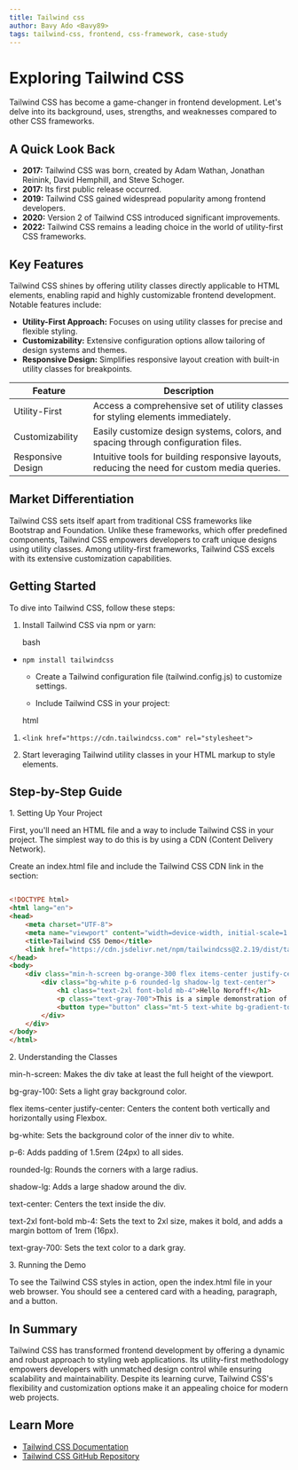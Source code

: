 ```yaml
---
title: Tailwind css
author: Bavy Ado <Bavy89>
tags: tailwind-css, frontend, css-framework, case-study
---
```


Exploring Tailwind CSS
======================

Tailwind CSS has become a game-changer in frontend development. Let's delve into its background, uses, strengths, and weaknesses compared to other CSS frameworks.

A Quick Look Back
-----------------

-   **2017:** Tailwind CSS was born, created by Adam Wathan, Jonathan Reinink, David Hemphill, and Steve Schoger.
-   **2017:** Its first public release occurred.
-   **2019:** Tailwind CSS gained widespread popularity among frontend developers.
-   **2020:** Version 2 of Tailwind CSS introduced significant improvements.
-   **2022:** Tailwind CSS remains a leading choice in the world of utility-first CSS frameworks.

Key Features
------------

Tailwind CSS shines by offering utility classes directly applicable to HTML elements, enabling rapid and highly customizable frontend development. Notable features include:

-   **Utility-First Approach:** Focuses on using utility classes for precise and flexible styling.
-   **Customizability:** Extensive configuration options allow tailoring of design systems and themes.
-   **Responsive Design:** Simplifies responsive layout creation with built-in utility classes for breakpoints.

| Feature | Description |
| --- | --- |
| Utility-First | Access a comprehensive set of utility classes for styling elements immediately. |
| Customizability | Easily customize design systems, colors, and spacing through configuration files. |
| Responsive Design | Intuitive tools for building responsive layouts, reducing the need for custom media queries. |

Market Differentiation
----------------------

Tailwind CSS sets itself apart from traditional CSS frameworks like Bootstrap and Foundation. Unlike these frameworks, which offer predefined components, Tailwind CSS empowers developers to craft unique designs using utility classes. Among utility-first frameworks, Tailwind CSS excels with its extensive customization capabilities.

Getting Started
---------------

To dive into Tailwind CSS, follow these steps:

1.  Install Tailwind CSS via npm or yarn:

    bash

-   `npm install tailwindcss`

    -   Create a Tailwind configuration file (tailwind.config.js) to customize settings.

    -   Include Tailwind CSS in your project:

    html

1.  `<link href="https://cdn.tailwindcss.com" rel="stylesheet">`

2.  Start leveraging Tailwind utility classes in your HTML markup to style elements.

Step-by-Step Guide
---------------

1\. Setting Up Your Project

First, you'll need an HTML file and a way to include Tailwind CSS in your project. The simplest way to do this is by using a CDN (Content Delivery Network).

Create an index.html file and include the Tailwind CSS CDN link in the <head> section:

```html

<!DOCTYPE html>
<html lang="en">
<head>
    <meta charset="UTF-8">
    <meta name="viewport" content="width=device-width, initial-scale=1.0">
    <title>Tailwind CSS Demo</title>
    <link href="https://cdn.jsdelivr.net/npm/tailwindcss@2.2.19/dist/tailwind.min.css" rel="stylesheet">
</head>
<body>
    <div class="min-h-screen bg-orange-300 flex items-center justify-center">
        <div class="bg-white p-6 rounded-lg shadow-lg text-center">
            <h1 class="text-2xl font-bold mb-4">Hello Noroff!</h1>
            <p class="text-gray-700">This is a simple demonstration of Tailwind CSS.</p>
            <button type="button" class="mt-5 text-white bg-gradient-to-r from-purple-500 to-pink-500 hover:bg-gradient-to-l focus:ring-4 focus:outline-none focus:ring-purple-200 dark:focus:ring-purple-800 font-medium rounded-lg text-sm px-5 py-2.5 text-center me-2 mb-2">Button</button>
        </div>
    </div>
</body>
</html>
```




2\. Understanding the Classes

min-h-screen: Makes the div take at least the full height of the viewport.

bg-gray-100: Sets a light gray background color.

flex items-center justify-center: Centers the content both vertically and horizontally using Flexbox.

bg-white: Sets the background color of the inner div to white.

p-6: Adds padding of 1.5rem (24px) to all sides.

rounded-lg: Rounds the corners with a large radius.

shadow-lg: Adds a large shadow around the div.

text-center: Centers the text inside the div.

text-2xl font-bold mb-4: Sets the text to 2xl size, makes it bold, and adds a margin bottom of 1rem (16px).

text-gray-700: Sets the text color to a dark gray.

3\. Running the Demo

To see the Tailwind CSS styles in action, open the index.html file in your web browser. You should see a centered card with a heading, paragraph, and a button.


In Summary
----------

Tailwind CSS has transformed frontend development by offering a dynamic and robust approach to styling web applications. Its utility-first methodology empowers developers with unmatched design control while ensuring scalability and maintainability. Despite its learning curve, Tailwind CSS's flexibility and customization options make it an appealing choice for modern web projects.

Learn More
----------

-   [Tailwind CSS Documentation](https://tailwindcss.com/docs)
-   [Tailwind CSS GitHub Repository](https://github.com/tailwindlabs/tailwindcss)


